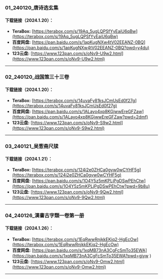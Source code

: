 ### 01_240120_唐诗选玄集

#### 下载链接（2024.1.20）：
- **TeraBox:** [https://terabox.com/s/19Aq_5ugLQPSfYyEaiU6qBw](https://terabox.com/s/19Aq_5ugLQPSfYyEaiU6qBw)
- **百度网盘:** [https://pan.baidu.com/s/1apKugNXw4tV02EEANZ-0BQ](https://pan.baidu.com/s/1apKugNXw4tV02EEANZ-0BQ?pwd=y4du) 
- **123云盘:** [https://www.123pan.com/s/oNv9-U9w2.html](https://www.123pan.com/s/oNv9-U9w2.html)

---
### 02_240120_战国策三十三卷

#### 下载链接（2024.1.20）：
- **TeraBox:** [https://terabox.com/s/14uvaFy81ksJCmUsEd0f27g](https://terabox.com/s/14uvaFy81ksJCmUsEd0f27g)
- **百度网盘:** [https://pan.baidu.com/s/1ALayo4xp8KGjwwEreGFZaw](https://pan.baidu.com/s/1ALayo4xp8KGjwwEreGFZaw?pwd=2dmf) 
- **123云盘:** [https://www.123pan.com/s/oNv9-S9w2.html](https://www.123pan.com/s/oNv9-S9w2.html)

---
### 03_240121_吴愙斋尺牍

#### 下载链接（2024.1.21）：
- **TeraBox:** [https://terabox.com/s/124i2e0ZHCa0gyw0wCYHF5g](https://terabox.com/s/124i2e0ZHCa0gyw0wCYHF5g)
- **百度网盘:** [https://pan.baidu.com/s/1O4Y5z5mKPLjPgDSwPEhCtw](https://pan.baidu.com/s/1O4Y5z5mKPLjPgDSwPEhCtw?pwd=9b8u) 
- **123云盘:** [https://www.123pan.com/s/oNv9-9Qw2.html](https://www.123pan.com/s/oNv9-9Qw2.html)

---
### 04_240126_漢書古字類一卷第一册

#### 下载链接（2024.1.26）：
- **TeraBox:** [https://terabox.com/s/1EqRwwRnjkkEKiq2-HgEcOw](https://terabox.com/s/1EqRwwRnjkkEKiq2-HgEcOw)
- **百度网盘:** [https://pan.baidu.com/s/1xqMB73nA3CgFcSmTo35EWA](https://pan.baidu.com/s/1xqMB73nA3CgFcSmTo35EWA?pwd=gjyw ) 
- **123云盘:** [https://www.123pan.com/s/oNv9-Omw2.html](https://www.123pan.com/s/oNv9-Omw2.html)

---
